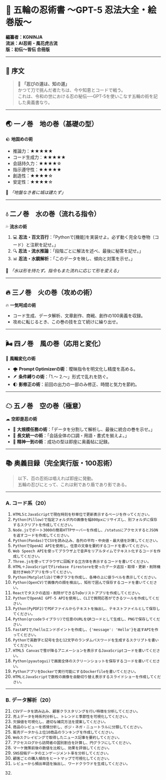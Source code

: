 # 🥷 五輪の忍術書 ～GPT-5 忍法大全・絵巻版～

**編纂者：KGNINJA**  
**流派：AI忍術・風花虎古流**  
**版：初伝～皆伝 合冊版**

---

## 📜 序文
> 🌸 **「忍びの道は、知の道」**  
> かつて刀で挑んだ者たちは、今や知恵とコードで戦う。  
> これは、令和の世における忍の秘伝──GPT-5を使いこなす五輪の術を記した奥義書なり。

---

## 🌏 一ノ巻　地の巻（基礎の型）
🪨 **地固めの術**
- 推論力：★★★★★
- コード生成力：★★★★★
- 会話持久力：★★★★☆
- 指示遵守性：★★★★★
- 創造性：★★★★☆
- 安定性：★★★★☆

💬 *「地盤なき者に城は建たず」*

---

## 💧 二ノ巻　水の巻（流れる指令）
💦 **流水の術**
1. 💻 **忍法・百文百行**：「Pythonで[機能]を実装せよ。必ず動く完全な巻物（コード）と注釈を記せ。」
2. 🔍 **忍法・流水推論**：「段階ごとに解法を述べ、最後に秘答を記せ。」
3. 📊 **忍法・水鏡解析**：「このデータを映し、傾向と対策を示せ。」

💬 *「水は形を持たず。指令もまた流れに応じて形を変える」*

---

## 🔥 三ノ巻　火の巻（攻めの術）
🔥 **一気呵成の術**
- コード生成、データ解析、文章創作、商戦、創作の100奥義を収録。
- 攻めに転じるとき、この巻の技を立て続けに繰り出せ。

---

## 🌬 四ノ巻　風の巻（応用と変化）
🍃 **風輪変化の術**
- 🌪 **Prompt Optimizerの術**：曖昧指令を明文化し精度を高める。
- 🪶 **条件縛りの術**：「1.〜 2.〜」形式で乱れを防ぐ。
- 🌓 **影修正の術**：前回の出力の一部のみ修正、時間と気力を節約。

---

## ☁ 五ノ巻　空の巻（極意）
☁ **空即是忍の術**
- 📂 **大規模任務の術**：「データを分割して解析し、最後に統合の巻を示せ。」
- 📜 **長文統一の術**：「会話全体の口調・用語・書式を揃えよ。」
- 🪷 **精神一到の術**：成功の型は即座に奥義帖に記録。

---

## 📚 奥義目録（完全実行版・100忍術）
> 以下、百の忍術は唱えれば即座に発動。  
> 五輪の忍びにとって、これは剣であり盾であり影である。

---

### A. コード系（20）
1. ```HTML5とJavaScriptで現在時刻を秒単位で更新表示するページを作ってください。```
2. ```Python(Pillow)で指定フォルダ内の画像を幅800pxにリサイズし、別フォルダに保存するスクリプトを作成してください。```
3. ```Node.jsでポート3000の簡易HTTPサーバーを作成し、/statusにアクセスするとJSONを返すコードを作成してください。```
4. ```Python(Pandas)でCSVを読み込み、各列の平均・中央値・最大値を計算してください。```
5. ```PythonでOpenAI APIを使用し、任意の文章を要約するコードを書いてください。```
6. ```Web Speech APIを使ってブラウザ上で音声をリアルタイムでテキスト化するコードを作成してください。```
7. ```Three.jsを使ってブラウザに回転する立方体を表示するコードを書いてください。```
8. ```HTML＋JavaScriptでFirebase Firestoreを使ったデータ追加・取得・更新・削除機能付きWebアプリを作ってください。```
9. ```Python(Matplotlib)で棒グラフを作成し、各棒の上に値ラベルを表示してください。```
10. ```Python(OpenCV)で画像内の顔を検出し、矩形で囲んで保存するコードを書いてください。```
11. ```Reactでタスクの追加・削除ができるToDoリストアプリを作成してください。```
12. ```PythonでOpenAI GPT-5 APIを使用し、CLIで質問応答ができるツールを作成してください。```
13. ```Python(PyPDF2)でPDFファイルからテキストを抽出し、テキストファイルとして保存してください。```
14. ```Python(qrcodeライブラリ)で任意のURLをQRコードとして生成し、PNGで保存してください。```
15. ```FastAPIで/helloエンドポイントを作成し、{'message': 'Hello'}を返すAPIを作ってください。```
16. ```Pythonで英数字と記号を含む12文字のランダムパスワードを生成するスクリプトを書いてください。```
17. ```HTML5 Canvasで雪が降るアニメーションを表示するJavaScriptコードを書いてください。```
18. ```Python(pyautogui)で画面全体のスクリーンショットを保存するコードを書いてください。```
19. ```PythonアプリをDockerで実行可能にするDockerfileを書いてください。```
20. ```HTMLとJavaScriptで数枚の画像を自動切り替え表示するスライドショーを作成してください。```

---

### B. データ解析（20）
21. ```CSVデータを読み込み、顧客クラスタリングを行い特徴を分析してください。```
22. ```売上データを時系列分析し、トレンドと季節性を可視化してください。```
23. ```欠損値を可視化し、適切な補完方法を提案してください。```
24. ```商品のレビューを感情分析し、ポジ・ネガ・ニュートラルに分類してください。```
25. ```販売データから上位10商品のランキングを作成してください。```
26. ```Webスクレイピングで取得したニュース記事を要約してください。```
27. ```アクセスログから訪問者の国別割合を計算し、円グラフにしてください。```
28. ```マーケ施策前後の数値を比較し、効果を評価してください。```
29. ```SNS投稿データのエンゲージメント率を分析してください。```
30. ```顧客ごとの購入傾向をヒートマップで可視化してください。```
31. ```レビューから頻出単語を抽出し、ワードクラウドを生成してください。```
32. ```異常値検出アルゴリズムで
